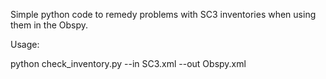 Simple python code to remedy problems with SC3 inventories when using them in the Obspy.

Usage:

python check_inventory.py --in SC3.xml --out Obspy.xml   
